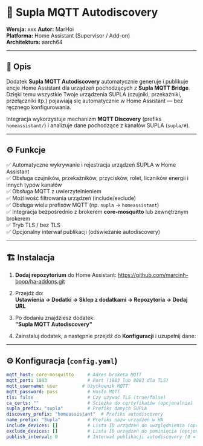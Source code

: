 # 🧩 Supla MQTT Autodiscovery  
**Wersja:** xxx
**Autor:** MarHoi  
**Platforma:** Home Assistant (Supervisor / Add-on)  
**Architektura:** aarch64  

---

## 📘 Opis

Dodatek **Supla MQTT Autodiscovery** automatycznie generuje i publikuje encje Home Assistant dla urządzeń pochodzących z **Supla MQTT Bridge**.  
Dzięki temu wszystkie Twoje urządzenia SUPLA (czujniki, przekaźniki, przełączniki itp.) pojawiają się automatycznie w Home Assistant — bez ręcznego konfigurowania.

Integracja wykorzystuje mechanizm **MQTT Discovery** (prefiks `homeassistant/`) i analizuje dane pochodzące z kanałów SUPLA (`supla/#`).

---

## ⚙️ Funkcje

✅ Automatyczne wykrywanie i rejestracja urządzeń SUPLA w Home Assistant  
✅ Obsługa czujników, przekaźników, przycisków, rolet, liczników energii i innych typów kanałów  
✅ Obsługa MQTT z uwierzytelnieniem  
✅ Możliwość filtrowania urządzeń (include/exclude)  
✅ Obsługa wielu prefixów MQTT (np. `supla` → `homeassistant`)  
✅ Integracja bezpośrednio z brokerem **core-mosquitto** lub zewnętrznym brokerem  
✅ Tryb TLS / bez TLS  
✅ Opcjonalny interwał publikacji (odświeżanie autodiscovery)  

---

## 🏗️ Instalacja

1. **Dodaj repozytorium** do Home Assistant: https://github.com/marcinh-boop/ha-addons.git

2. Przejdź do:  
**Ustawienia → Dodatki → Sklep z dodatkami → Repozytoria → Dodaj URL**

3. Po dodaniu znajdziesz dodatek:  
**"Supla MQTT Autodiscovery"**

4. Zainstaluj dodatek, a następnie przejdź do **Konfiguracji** i uzupełnij dane:

---

## ⚙️ Konfiguracja (`config.yaml`)

```yaml
mqtt_host: core-mosquitto     # Adres brokera MQTT
mqtt_port: 1883               # Port (1883 lub 8883 dla TLS)
mqtt_username: user         # Użytkownik MQTT
mqtt_password: pass           # Hasło MQTT
tls: false                    # Czy używać TLS (true/false)
ca_certs: ""                  # Ścieżka do certyfikatów (opcjonalnie)
supla_prefix: "supla"         # Prefiks danych SUPLA
discovery_prefix: "homeassistant"  # Prefiks autodiscovery
name_prefix: "Supla"          # Prefiks nazw urządzeń w HA
include_devices: []           # Lista ID urządzeń do uwzględnienia (opcjonalnie)
exclude_devices: []           # Lista ID urządzeń do pominięcia (opcjonalnie)
publish_interval: 0           # Interwał publikacji autodiscovery (0 = jednorazowo)
